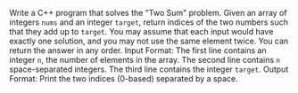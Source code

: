 Write a C++ program that solves the "Two Sum" problem.
Given an array of integers `nums` and an integer `target`, return indices of the two numbers such that they add up to `target`.
You may assume that each input would have exactly one solution, and you may not use the same element twice.
You can return the answer in any order.
Input Format:
The first line contains an integer `n`, the number of elements in the array.
The second line contains `n` space-separated integers.
The third line contains the integer `target`.
Output Format:
Print the two indices (0-based) separated by a space.
